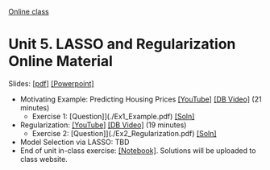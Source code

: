 [Online class](../../online_class.md) 

# Unit 5.  LASSO and Regularization Online Material

Slides:  [[pdf]](./lectures/Lect05_Lasso.pdf)  [[Powerpoint]](./lectures/Lect05_Lasso.pptx) 

* Motivating Example:  Predicting Housing Prices [[YouTube]](https://youtu.be/MuIyhtbgk8c) [[DB Video]](https://www.dropbox.com/s/r38j4nnr5xao2gg/Regularization.mp4) (21 minutes)
    * Exercise 1:  [Question]](./Ex1_Example.pdf)  [[Soln]](./Ex1_Example_Soln.pdf)  
* Regularization: [[YouTube]](https://youtu.be/B9s1ESSafNY) [[DB Video]](https://www.dropbox.com/s/h2hvs92g4unhs0f/Example.mp4) (19 minutes)
    * Exercise 2:  [Question]](./Ex2_Regularization.pdf)  [[Soln]](./Ex2_Regularization_Soln.pdf)  
* Model Selection via LASSO: TBD
* End of unit in-class exercise:  [[Notebook]](../lasso_inclass.ipynb).  Solutions will be uploaded to class website.

